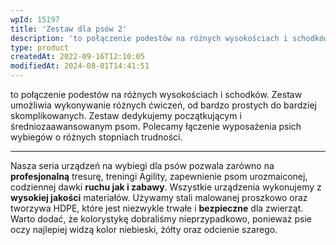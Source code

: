 ```yaml
---
wpId: 15197
title: 'Zestaw dla psów 2'
description: 'to połączenie podestów na różnych wysokościach i schodków. Zestaw umożliwia wykonywanie różnych ćwiczeń, od bardzo prostych do bardziej skomplikowanych. Zestaw dedykujemy początkującym i średniozaawansowanym psom. Polecamy łączenie wyposażenia psich wybiegów o różnych stopniach trudności. Nasza seria urządzeń na wybiegi dla psów pozwala zarówno na profesjonalną tresurę, treningi Agility, zapewnienie psom urozmaiconej, codziennej dawki ruchu jak ...'
type: product
createdAt: 2022-09-16T12:10:05
modifiedAt: 2024-08-01T14:41:51
---
```



to połączenie podestów na różnych wysokościach i schodków. Zestaw umożliwia wykonywanie różnych ćwiczeń, od bardzo prostych do bardziej skomplikowanych. Zestaw dedykujemy początkującym i średniozaawansowanym psom. Polecamy łączenie wyposażenia psich wybiegów o różnych stopniach trudności.

* * *

Nasza seria urządzeń na wybiegi dla psów pozwala zarówno na **profesjonalną** tresurę, treningi Agility, zapewnienie psom urozmaiconej, codziennej dawki **ruchu jak i zabawy**. Wszystkie urządzenia wykonujemy z **wysokiej jakości** materiałów. Używamy stali malowanej proszkowo oraz tworzywa HDPE, które jest niezwykle trwałe i **bezpieczne** dla zwierząt. Warto dodać, że kolorystykę dobraliśmy nieprzypadkowo, ponieważ psie oczy najlepiej widzą kolor niebieski, żółty oraz odcienie szarego.